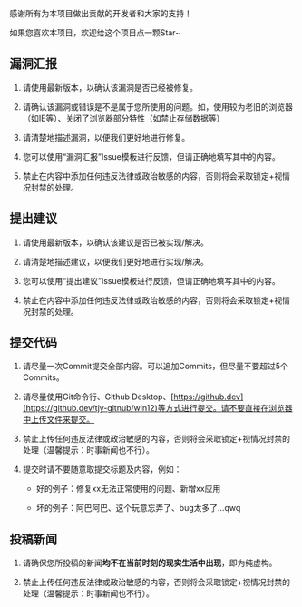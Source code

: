 感谢所有为本项目做出贡献的开发者和大家的支持！

如果您喜欢本项目，欢迎给这个项目点一颗Star~

## 漏洞汇报

1. 请使用最新版本，以确认该漏洞是否已经被修复。

2. 请确认该漏洞或错误是不是属于您所使用的问题。如，使用较为老旧的浏览器（如IE等）、关闭了浏览器部分特性（如禁止存储数据等）

3. 请清楚地描述漏洞，以便我们更好地进行修复。

4. 您可以使用“漏洞汇报”Issue模板进行反馈，但请正确地填写其中的内容。

5. 禁止在内容中添加任何违反法律或政治敏感的内容，否则将会采取锁定+视情况封禁的处理。

## 提出建议

1. 请使用最新版本，以确认该建议是否已被实现/解决。

2. 请清楚地描述建议，以便我们更好地进行实现/解决。

3. 您可以使用“提出建议”Issue模板进行反馈，但请正确地填写其中的内容。

4. 禁止在内容中添加任何违反法律或政治敏感的内容，否则将会采取锁定+视情况封禁的处理。

## 提交代码

1. 请尽量一次Commit提交全部内容。可以追加Commits，但尽量不要超过5个Commits。

2. 请尽量使用Git命令行、Github Desktop、[https://github.dev](https://github.dev/tjy-gitnub/win12)等方式进行提交。请不要直接在浏览器中上传文件来提交。

3. 禁止上传任何违反法律或政治敏感的内容，否则将会采取锁定+视情况封禁的处理（温馨提示：时事新闻也不行）。

4. 提交时请不要随意取提交标题及内容，例如：

   - 好的例子：修复xx无法正常使用的问题、新增xx应用
  
   - 坏的例子：阿巴阿巴、这个玩意忘弄了、bug太多了...qwq


## 投稿新闻

1. 请确保您所投稿的新闻**均不在当前时刻的现实生活中出现**，即为纯虚构。

2. 禁止上传任何违反法律或政治敏感的内容，否则将会采取锁定+视情况封禁的处理（温馨提示：时事新闻也不行）。
